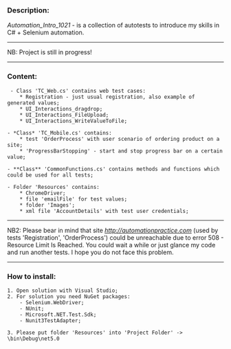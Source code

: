 ### Description:
*Automation_Intro_1021* - is a collection of autotests to introduce my skills in C# + Selenium automation.
___________________
NB: Project is still in progress!
___________________

### Content:
	 - Class 'TC_Web.cs' contains web test cases:
		* Registration - just usual registration, also example of generated values;
		* UI_Interactions_dragdrop;
		* UI_Interactions_FileUpload;
		* UI_Interactions_WriteValueToFile;

	- *Class* 'TC_Mobile.cs' contains:
		* test 'OrderProcess' with user scenario of ordering product on a site;
		* 'ProgressBarStopping' - start and stop progress bar on a certain value;

	- **Class** 'CommonFunctions.cs' contains methods and functions which could be used for all tests;

	- Folder 'Resources' contains:
		* ChromeDriver;
		* file 'emailFile' for test values;
		* folder 'Images';
		* xml file 'AccountDetails' with test user credentials;
___________________
NB2: Please bear in mind that site *http://automationpractice.com* (used by tests 'Registration', 'OrderProcess') 
could be unreachable due to error 508 - Resource Limit Is Reached.
You could wait a while or just glance my code and run another tests.
I hope you do not face this problem.
___________________
### How to install:
	1. Open solution with Visual Studio;
	2. For solution you need NuGet packages:
		- Selenium.WebDriver;
		- NUnit;
		- Microsoft.NET.Test.Sdk;
		- Nunit3TestAdapter;	

	3. Please put folder 'Resources' into 'Project Folder' -> \bin\Debug\net5.0